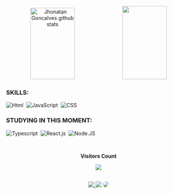 <div align="center">  
  <img width="49%" height="195px" src="https://github-readme-stats.vercel.app/api?username=jholgoncalves&show_icons=true&count_private=true&hide_border=true&title_color=0174DF&icon_color=0174DF&text_color=0d1117&bg_color=fff" alt="Jhonatan Goncalves github stats" /> 
  <img width="49%" height="200px" src="https://github-readme-stats.vercel.app/api/top-langs/?username=jholgoncalves&layout=compact&hide_border=true&title_color=0174DF&text_color=0d1117&bg_color=fff"/>
</div>

### SKILLS:
![Html](https://img.shields.io/badge/-html-fff?style=for-the-badge&logo=html5&logoColor=orange&labelColor=fff)&nbsp; 
![JavaScript](https://img.shields.io/badge/-JavaScript-fff?style=for-the-badge&logo=javascript&labelColor=fff)&nbsp;
![CSS](https://img.shields.io/badge/-CSS-fff?style=for-the-badge&logo=CSS3&logoColor=6A0888&labelColor=fff)&nbsp;



### STUDYING IN THIS MOMENT:
![Typescript](https://img.shields.io/badge/-JavaScript-fff?style=for-the-badge&logo=javascript&labelColor=fff&textColor=fff)&nbsp;
![React.js](https://img.shields.io/badge/-React.js-fff?style=for-the-badge&logo=react&labelColor=fff)&nbsp;
![Node.JS](https://img.shields.io/badge/-Node.JS-fff?style=for-the-badge&logo=node.js&labelColor=fff&textColor=fff)&nbsp;


<div align="center">
<br><p align="centre"><b>Visitors Count</b></p>  
<p align="center"><img align="center" src="https://profile-counter.glitch.me/{jholgoncalves}/count.svg" /></p><br>
</div>

<div align="center">
<a href="https://instagram.com/jholtrinta" target="_blank"><img src="https://img.shields.io/badge/Instagram-E4405F?style=for-the-badge&logo=instagram&logoColor=white"</a>
<a href = "mailto:o.jhonatan07@gmail.com"> <img src="https://img.shields.io/badge/-Gmail-%23333?style=for-the-badge&logo=gmail&logoColor=white" target="_blank"></a>
<a href="https://www.linkedin.com/in/jhool/" target="_blank"><img src="https://img.shields.io/badge/-LinkedIn-%230077B5?style=for-the-badge&logo=linkedin&logoColor=white" style="border-radius: 30px" target="_blank"></a> 
 </div>
